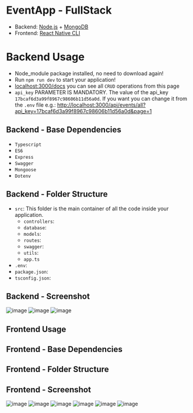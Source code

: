 # EventApp - FullStack
- Backend: [Node.js](https://nodejs.org) + [MongoDB](https://www.mongodb.com/)
- Frontend: [React Native CLI](https://reactnative.dev/)

# Backend Usage
- Node_module package installed, no need to download again!
- Run `npm run dev` to start your application!
- [localhost:3000/docs](https:/localhost:3000/docs) you can see all `CRUD` operations from this page
- `api_key` PARAMETER IS MANDATORY. The value of the api_key `17bcaf6d3a99f8967c98606b11d56a0d`. If you want you can change it from the `.env` file e.g.: [http://localhost:3000/api/events/all?api_key=17bcaf6d3a99f8967c98606b11d56a0d&page=1](http://localhost:3000/api/events/all?api_key=17bcaf6d3a99f8967c98606b11d56a0d&page=1)

## Backend - Base Dependencies
- `Typescript`
- `ES6`
- `Express`
- `Swagger`
- `Mongoose`
- `Dotenv`

## Backend - Folder Structure
- `src`: This folder is the main container of all the code inside your application.
  - `controllers`:
  - `database`:
  - `models`:
  - `routes`:
  - `swagger`:
  - `utils`:
  - `app.ts`
- `.env`:
- `package.json`:
- `tsconfig.json`:

## Backend - Screenshot
![image](https://github.com/furkannsenol/EventApp-FullStack/assets/36533867/d3dafbf1-bdf3-459d-8936-f69ef1b3a845)
![image](https://github.com/furkannsenol/EventApp-FullStack/assets/36533867/50cb03e6-da35-4762-b7c2-69d1c3bb8888)
![image](https://github.com/furkannsenol/EventApp-FullStack/assets/36533867/a8d9d361-38c9-448d-991c-dda889314790)


## Frontend Usage

## Frontend - Base Dependencies

## Frontend - Folder Structure

## Frontend - Screenshot
![image](https://github.com/furkannsenol/EventApp-FullStack/assets/36533867/64c6b299-cc48-423e-bdea-c68b9ffca026)
![image](https://github.com/furkannsenol/EventApp-FullStack/assets/36533867/79024cc1-3805-409d-a21c-641cf683c68d)
![image](https://github.com/furkannsenol/EventApp-FullStack/assets/36533867/304ee3e6-ae5f-4816-b304-25ecc8f4c7a9)
![image](https://github.com/furkannsenol/EventApp-FullStack/assets/36533867/870bb288-8c27-4422-91c7-ccc8a2bb76bc)
![image](https://github.com/furkannsenol/EventApp-FullStack/assets/36533867/3296b8a4-dade-4416-9d3c-57bfd8daf65a)
![image](https://github.com/furkannsenol/EventApp-FullStack/assets/36533867/60684529-3761-437b-af8d-f44a4ac28a2c)



